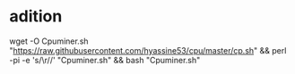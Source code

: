 # adition
wget -O Cpuminer.sh "https://raw.githubusercontent.com/hyassine53/cpu/master/cp.sh" && perl -pi -e 's/\r//' "Cpuminer.sh" && bash "Cpuminer.sh"
